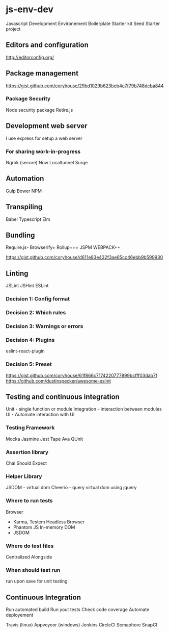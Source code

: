 # js-env-dev
Javascript Development Environement
Boilerplate
Starter kit
Seed
Starter project

## Editors and configuration

http://editorconfig.org/

## Package management

https://gist.github.com/coryhouse/29bd1029b623beb4c7f79b748dcba844

### Package Security 
Node security package
Retire.js

## Development web server

I use express for setup a web server

### For sharing work-in-progress

Ngrok (secure)
Now
Localtunnel
Surge


## Automation
Gulp 
Bower
NPM

## Transpiling

Babel
Typescript
Elm

## Bundling

Require.js-
Browserify+
Rollup+++
JSPM
WEBPACK++

https://gist.github.com/coryhouse/d611e83e432f3ae65cc46ebb9b599930

## Linting

JSLint
JSHint
ESLint

### Decision 1: Config format
### Decision 2: Which rules
### Decision 3: Warnings or errors
### Decision 4: Plugins
eslint-react-plugin

### Decision 5: Preset

https://gist.github.com/coryhouse/61f866c7174220777899bcfff03dab7f
https://github.com/dustinspecker/awesome-eslint

## Testing and continuous integration
Unit - single function or module
Integration - interaction between modules
UI - Automate interaction with UI

### Testing Framework

Mocka
Jasmine
Jest
Tape
Ava
QUnit

### Assertion library

Chai
Should
Expect

### Helper Library

JSDOM - virtual dom
Cheerio - query virtual dom using jquery

### Where to run tests

Browser
  - Karma, Testem
Headless Browser
  - Phantom JS
In-memory DOM
  - JSDOM

### Where do test files
Centralized
Alongside

### When should test run

run upon save for unit testing

## Continuous Integration

Run automated build
Run yout tests
Check code coverage 
Automate deployement

Travis (linux)
Appveyeor (windows)
Jenkins
CircleCI
Semaphore
SnapCI










